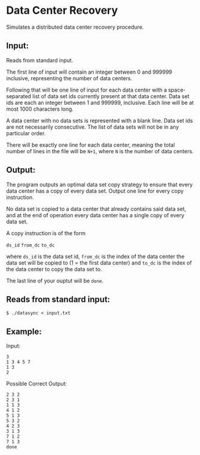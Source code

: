 # Data Center Recovery

Simulates a distributed data center recovery procedure. 

Input:
------

Reads from standard input.

The first line of input will contain an integer between 0 and 999999
inclusive, representing the number of data centers.

Following that will be one line of input for each data center with a
space-separated list of data set ids currently present at that data
center. Data set ids are each an integer between 1 and 999999, inclusive.
Each line will be at most 1000 characters long.

A data center with no data sets is represented with a blank line. Data
set ids are not necessarily consecutive. The list of data sets will not
be in any particular order.

There will be exactly one line for each data center, meaning the total
number of lines in the file will be `N+1`, where `N` is the number of data
centers.


Output:
-------

The program outputs an optimal data set copy strategy to ensure that
every data center has a copy of every data set. Output one line for every
copy instruction.

No data set is copied to a data center that already contains
said data set, and at the end of operation every data center has a single
copy of every data set.

A copy instruction is of the form

`ds_id` `from_dc` `to_dc`

where `ds_id` is the data set id, `from_dc` is the index of the data center
the data set will be copied to (1 = the first data center) and `to_dc` is the
index of the data center to copy the data set to.

The last line of your ouptut will be `done`.


Reads from standard input:
------------

```
$ ./datasync < input.txt
```

Example:
----------
Input:

```
3
1 3 4 5 7
1 3
2
```

Possible Correct Output:

```
2 3 2
2 3 1
1 1 3
4 1 2
5 1 3
5 3 2
4 2 3
3 1 3
7 1 2
7 1 3
done
```

